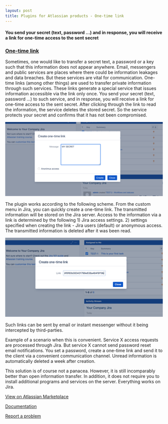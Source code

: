 ```yaml
---
layout: post
title: Plugins for Atlassian products - One-time link
---
```

#### You send your secret (text, password ...) and in response, you will receive a link for one-time access to the sent secret
### [One-time link](https://marketplace.atlassian.com/apps/1220718/one-time-link?hosting=server&tab=overview)

Sometimes, one would like to transfer a secret text, a password or a key such that this information does not appear anywhere.
Email, messengers and public services are places where there could be information leakages and data breaches. But these services are vital for communication. One-time links (among other things) are used to transfer private information through such services. 
These links generate a special service that issues information accessible via the link only once. You send your secret (text, password ...) to such service, and in response, you will receive a link for one-time access to the sent secret.
After clicking through the link to read the information, the service deletes the stored secret. So the service protects your secret and confirms that it has not been compromised. 

![Message field example](/images/one-time-link/create-one-time-link.png)

The plugin works according to the following scheme.
From the custom menu in Jira, you can quickly create a one-time link. The transmitted information will be stored on the Jira server. 
Access to the information via a link is determined by the following 1) Jira access settings. 2) settings specified when creating the link - Jira users (default) or anonymous access. The transmitted information is deleted after it was been read. 

![Message field example](/images/one-time-link/get-one-time-link.png)

Such links can be sent by email or instant messenger without it being intercepted by third-parties. 

Example of a scenario when this is convenient. 
Service X access requests are processed through Jira. But service X cannot send password reset email notifications. 
You set a password, create a one-time link and send it to the client via a convenient communication channel. Unread information is automatically deleted a week after creation. 

This solution is of course not a panacea. However, it is still incomparably better than open information transfer. In addition, it does not require you to install additional programs and services on the server. Everything works on Jira. 


[View on Atlassian Marketplace](https://marketplace.atlassian.com/apps/1220718/one-time-link?hosting=server&tab=overview)

[Documentation](https://bitbucket.org/jibrok/one-time-link/wiki/Home)

[Report a problem](https://bitbucket.org/jibrok/one-time-link/issues?status=new&status=open)

